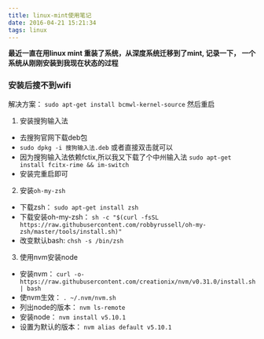 ```yaml
---
title: linux-mint使用笔记
date: 2016-04-21 15:21:34
tags: linux
---
```


**最近一直在用linux mint 重装了系统，从深度系统迁移到了mint, 记录一下， 一个系统从刚刚安装到我现在状态的过程**
###  安装后搜不到wifi

解决方案： ``` sudo apt-get install bcmwl-kernel-source ```  然后重启

1. 安装搜狗输入法
  + 去搜狗官网下载deb包
  + `sudo dpkg -i 搜狗输入法.deb` 或者直接双击就可以
  + 因为搜狗输入法依赖fctix,所以我又下载了个中州输入法
    `sudo apt-get install fcitx-rime && im-switch`
  + 安装完重启即可
2. 安装`oh-my-zsh`
  + 下载zsh： `sudo apt-get install zsh`
  + 下载安装oh-my-zsh： `sh -c "$(curl -fsSL https://raw.githubusercontent.com/robbyrussell/oh-my-zsh/master/tools/install.sh)"`
  + 改变默认bash: `chsh -s /bin/zsh`
3. 使用nvm安装node
  + 安装nvm： `curl -o- https://raw.githubusercontent.com/creationix/nvm/v0.31.0/install.sh | bash`
  + 使nvm生效： `. ~/.nvm/nvm.sh`
  + 列出node的版本： `nvm ls-remote`
  + 安装node： `nvm install v5.10.1`
  + 设置为默认的版本： `nvm alias default v5.10.1`
